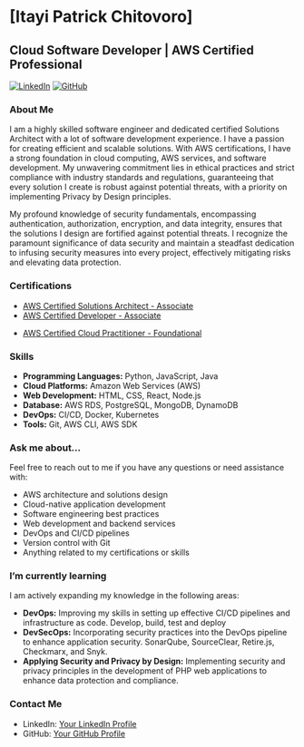 # [Itayi Patrick Chitovoro]

## Cloud Software Developer | AWS Certified Professional

[![LinkedIn](https://img.shields.io/badge/LinkedIn-patjnr-blue)](https://www.linkedin.com/in/patjnr)
[![GitHub](https://img.shields.io/badge/GitHub-patjnr-green)](https://github.com/patjnr)
<!--[![Portfolio](https://img.shields.io/badge/Portfolio-YourWebsite-red)](https://www.yourwebsite.com)-->

### About Me

I am a highly skilled software engineer and dedicated certified Solutions Architect with a lot of software development experience. I have a passion for creating efficient and scalable solutions. With AWS certifications, I have a strong foundation in cloud computing, AWS services, and software development. My unwavering commitment lies in ethical practices and strict compliance with industry standards and regulations, guaranteeing that every solution I create is robust against potential threats, with a priority on implementing Privacy by Design principles.  
 
My profound knowledge of security fundamentals, encompassing authentication, authorization, encryption, and data integrity, ensures that the solutions I design are fortified against potential threats. I recognize the paramount significance of data security and maintain a steadfast dedication to infusing security measures into every project, effectively mitigating risks and elevating data protection.  

### Certifications

- [AWS Certified Solutions Architect - Associate](https://www.credly.com/badges/9b1f3456-c850-483a-94cf-bead65a9954e)
- [AWS Certified Developer - Associate](https://www.credly.com/badges/065c6882-d540-4dd4-b6e2-3e2e78dd918c)
<!-- [AWS Certified SysOps Administrator - Associate](https://www.yourlinktothe.aws.certification)-->
- [AWS Certified Cloud Practitioner - Foundational](https://www.credly.com/badges/9668d762-def2-4deb-838f-d85d8dd15503)

### Skills

- **Programming Languages:** Python, JavaScript, Java
- **Cloud Platforms:** Amazon Web Services (AWS)
- **Web Development:** HTML, CSS, React, Node.js
- **Database:** AWS RDS, PostgreSQL, MongoDB, DynamoDB
- **DevOps:** CI/CD, Docker, Kubernetes
- **Tools:** Git, AWS CLI, AWS SDK

### Ask me about...

Feel free to reach out to me if you have any questions or need assistance with:

- AWS architecture and solutions design
- Cloud-native application development
- Software engineering best practices
- Web development and backend services
- DevOps and CI/CD pipelines
- Version control with Git
- Anything related to my certifications or skills

<!--
### Projects

- **Project 1:** [Project Name](https://github.com/yourgithubhandle/project1)
  - Description: Brief description of the project.
- **Project 2:** [Project Name](https://github.com/yourgithubhandle/project2)
  - Description: Brief description of the project.
- **Project 3:** [Project Name](https://github.com/yourgithubhandle/project3)
  - Description: Brief description of the project.
-->

### I’m currently learning

I am actively expanding my knowledge in the following areas:

- **DevOps:** Improving my skills in setting up effective CI/CD pipelines and infrastructure as code. Develop, build, test and deploy
- **DevSecOps:** Incorporating security practices into the DevOps pipeline to enhance application security. SonarQube, SourceClear, Retire.js, Checkmarx, and Snyk.
- **Applying Security and Privacy by Design:** Implementing security and privacy principles in the development of PHP web applications to enhance data protection and compliance.


### Contact Me

- LinkedIn: [Your LinkedIn Profile](https://www.linkedin.com/in/patjnr)
- GitHub: [Your GitHub Profile](https://github.com/patjnr)


<!--
**patjnr/patjnr** is a ✨ _special_ ✨ repository because its `README.md` (this file) appears on your GitHub profile.

Here are some ideas to get you started:

- 🔭 I’m currently working on ...
- 🌱 I’m currently learning ...
- 👯 I’m looking to collaborate on ...
- 🤔 I’m looking for help with ...
- 💬 Ask me about ...
- 📫 How to reach me: ...
- 😄 Pronouns: ...
- ⚡ Fun fact: ...
-->
